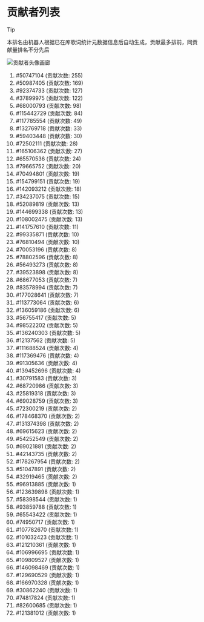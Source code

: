 # 贡献者列表

> [!TIP]
> 本排名由机器人根据已在库歌词统计元数据信息后自动生成，贡献最多排前，同贡献量排名不分先后

![贡献者头像画廊](./CONTRIBUTORS.svg)

1. #50747104 (贡献次数: 255)
2. #50987405 (贡献次数: 169)
3. #92374733 (贡献次数: 127)
4. #37899975 (贡献次数: 122)
5. #68000793 (贡献次数: 98)
6. #115442729 (贡献次数: 84)
7. #117785554 (贡献次数: 49)
8. #132769718 (贡献次数: 33)
9. #59403448 (贡献次数: 30)
10. #72502111 (贡献次数: 28)
11. #165106362 (贡献次数: 27)
12. #65570536 (贡献次数: 24)
13. #79665752 (贡献次数: 20)
14. #70494801 (贡献次数: 19)
15. #154799151 (贡献次数: 19)
16. #142093212 (贡献次数: 18)
17. #34237075 (贡献次数: 15)
18. #52089819 (贡献次数: 13)
19. #144699338 (贡献次数: 13)
20. #108002475 (贡献次数: 13)
21. #141757610 (贡献次数: 11)
22. #99335871 (贡献次数: 10)
23. #76810494 (贡献次数: 10)
24. #70053196 (贡献次数: 8)
25. #78802596 (贡献次数: 8)
26. #56493273 (贡献次数: 8)
27. #39523898 (贡献次数: 8)
28. #68677053 (贡献次数: 7)
29. #83578994 (贡献次数: 7)
30. #177028641 (贡献次数: 7)
31. #113773064 (贡献次数: 6)
32. #136059186 (贡献次数: 6)
33. #56755417 (贡献次数: 5)
34. #98522202 (贡献次数: 5)
35. #136240303 (贡献次数: 5)
36. #12137562 (贡献次数: 5)
37. #111688524 (贡献次数: 4)
38. #117369476 (贡献次数: 4)
39. #91305636 (贡献次数: 4)
40. #139452696 (贡献次数: 4)
41. #30791583 (贡献次数: 3)
42. #68720986 (贡献次数: 3)
43. #25819318 (贡献次数: 3)
44. #69028759 (贡献次数: 3)
45. #72300219 (贡献次数: 2)
46. #178468370 (贡献次数: 2)
47. #131374398 (贡献次数: 2)
48. #69615623 (贡献次数: 2)
49. #54252549 (贡献次数: 2)
50. #69021881 (贡献次数: 2)
51. #42143735 (贡献次数: 2)
52. #178267954 (贡献次数: 2)
53. #51047891 (贡献次数: 2)
54. #32919465 (贡献次数: 2)
55. #96913885 (贡献次数: 1)
56. #123639898 (贡献次数: 1)
57. #58398544 (贡献次数: 1)
58. #93859788 (贡献次数: 1)
59. #65543422 (贡献次数: 1)
60. #74950717 (贡献次数: 1)
61. #107782670 (贡献次数: 1)
62. #101032423 (贡献次数: 1)
63. #121210361 (贡献次数: 1)
64. #106996695 (贡献次数: 1)
65. #109809527 (贡献次数: 1)
66. #146098469 (贡献次数: 1)
67. #129690529 (贡献次数: 1)
68. #166970328 (贡献次数: 1)
69. #30862240 (贡献次数: 1)
70. #74817824 (贡献次数: 1)
71. #82600685 (贡献次数: 1)
72. #121381012 (贡献次数: 1)
